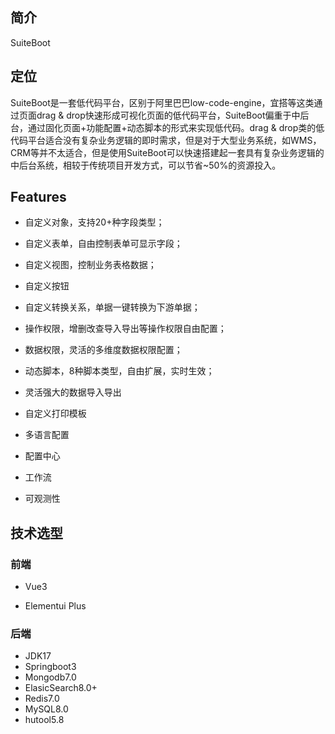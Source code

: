 ## 简介

SuiteBoot



## 定位

SuiteBoot是一套低代码平台，区别于阿里巴巴low-code-engine，宜搭等这类通过页面drag & drop快速形成可视化页面的低代码平台，SuiteBoot偏重于中后台，通过固化页面+功能配置+动态脚本的形式来实现低代码。drag & drop类的低代码平台适合没有复杂业务逻辑的即时需求，但是对于大型业务系统，如WMS，CRM等并不太适合，但是使用SuiteBoot可以快速搭建起一套具有复杂业务逻辑的中后台系统，相较于传统项目开发方式，可以节省~50%的资源投入。



## Features

- 自定义对象，支持20+种字段类型；

- 自定义表单，自由控制表单可显示字段；

- 自定义视图，控制业务表格数据；

- 自定义按钮

- 自定义转换关系，单据一键转换为下游单据；

- 操作权限，增删改查导入导出等操作权限自由配置；

- 数据权限，灵活的多维度数据权限配置；

- 动态脚本，8种脚本类型，自由扩展，实时生效；

- 灵活强大的数据导入导出

- 自定义打印模板

- 多语言配置

- 配置中心

- 工作流

- 可观测性



## 技术选型

### 前端

- Vue3

- Elementui Plus

### 后端

- JDK17
- Springboot3
- Mongodb7.0
- ElasicSearch8.0+
- Redis7.0
- MySQL8.0
- hutool5.8